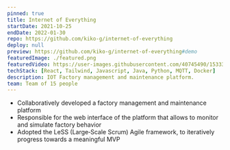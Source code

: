 ```yaml
---
pinned: true
title: Internet of Everything
startDate: 2021-10-25
endDate: 2022-01-30
repo: https://github.com/kiko-g/internet-of-everything
deploy: null
preview: https://github.com/kiko-g/internet-of-everything#demo
featuredImage: ./featured.png
featuredVideo: https://user-images.githubusercontent.com/40745490/153331805-e36c6bf9-d4c3-4521-aa1d-33d6f3f4a25d.mp4
techStack: [React, Tailwind, Javascript, Java, Python, MQTT, Docker]
description: IOT Factory management and maintenance platform.
team: Team of 15 people
---
```


- Collaboratively developed a factory management and maintenance platform
- Responsible for the web interface of the platform that allows to monitor and simulate factory behavior
- Adopted the LeSS (Large‑Scale Scrum) Agile framework, to iteratively progress towards a meaningful MVP
